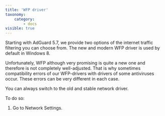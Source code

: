 ```yaml
---
title: 'WFP driver'
taxonomy:
    category:
        - docs
visible: true
---
```


Starting with AdGuard 5.7, we provide two options of the internet traffic filtering you can choose from. The new and modern WFP driver is used by default in Windows 8.

Unfortunately, WFP although very promising is quite a new one and therefore is not completely well-adjusted. That is why sometimes compatibility errors of our WFP-drivers with drivers of some antiviruses occur. These errors can be very different in each case.

You can always switch to the old and stable network driver.

To do so:

1. Go to Network Settings.